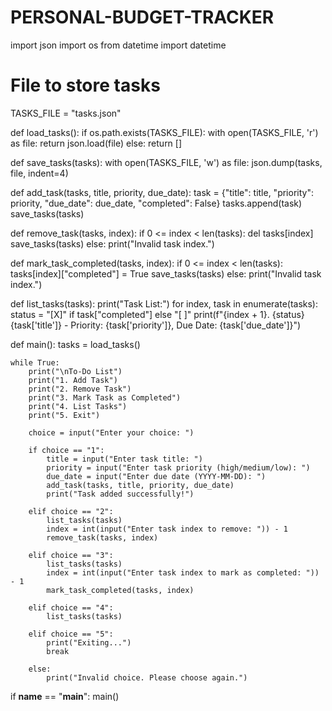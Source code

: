 # PERSONAL-BUDGET-TRACKER
import json
import os
from datetime import datetime

# File to store tasks
TASKS_FILE = "tasks.json"

def load_tasks():
    if os.path.exists(TASKS_FILE):
        with open(TASKS_FILE, 'r') as file:
            return json.load(file)
    else:
        return []

def save_tasks(tasks):
    with open(TASKS_FILE, 'w') as file:
        json.dump(tasks, file, indent=4)

def add_task(tasks, title, priority, due_date):
    task = {"title": title, "priority": priority, "due_date": due_date, "completed": False}
    tasks.append(task)
    save_tasks(tasks)

def remove_task(tasks, index):
    if 0 <= index < len(tasks):
        del tasks[index]
        save_tasks(tasks)
    else:
        print("Invalid task index.")

def mark_task_completed(tasks, index):
    if 0 <= index < len(tasks):
        tasks[index]["completed"] = True
        save_tasks(tasks)
    else:
        print("Invalid task index.")

def list_tasks(tasks):
    print("Task List:")
    for index, task in enumerate(tasks):
        status = "[X]" if task["completed"] else "[ ]"
        print(f"{index + 1}. {status} {task['title']} - Priority: {task['priority']}, Due Date: {task['due_date']}")

def main():
    tasks = load_tasks()
    
    while True:
        print("\nTo-Do List")
        print("1. Add Task")
        print("2. Remove Task")
        print("3. Mark Task as Completed")
        print("4. List Tasks")
        print("5. Exit")

        choice = input("Enter your choice: ")

        if choice == "1":
            title = input("Enter task title: ")
            priority = input("Enter task priority (high/medium/low): ")
            due_date = input("Enter due date (YYYY-MM-DD): ")
            add_task(tasks, title, priority, due_date)
            print("Task added successfully!")

        elif choice == "2":
            list_tasks(tasks)
            index = int(input("Enter task index to remove: ")) - 1
            remove_task(tasks, index)

        elif choice == "3":
            list_tasks(tasks)
            index = int(input("Enter task index to mark as completed: ")) - 1
            mark_task_completed(tasks, index)

        elif choice == "4":
            list_tasks(tasks)

        elif choice == "5":
            print("Exiting...")
            break

        else:
            print("Invalid choice. Please choose again.")

if __name__ == "__main__":
    main()
